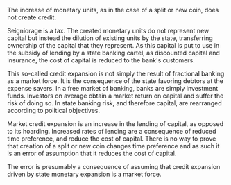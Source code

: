 The increase of monetary units, as in the case of a split or new coin, does not create credit.

Seigniorage is a tax. The created monetary units do not represent new capital but instead the dilution of existing units by the state, transferring ownership of the capital that they represent. As this capital is put to use in the subsidy of lending by a state banking cartel, as discounted capital and insurance, the cost of capital is reduced to the bank's customers.

This so-called credit expansion is not simply the result of fractional banking as a market force. It is the consequence of the state favoring debtors at the expense savers. In a free market of banking, banks are simply investment funds. Investors on average obtain a market return on capital and suffer the risk of doing so. In state banking risk, and therefore capital, are rearranged according to political objectives.

Market credit expansion is an increase in the lending of capital, as opposed to its hoarding. Increased rates of lending are a consequence of reduced time preference, and reduce the cost of capital. There is no way to prove that creation of a split or new coin changes time preference and as such it is an error of assumption that it reduces the cost of capital.

The error is presumably a consequence of assuming that credit expansion driven by state monetary expansion is a market force.